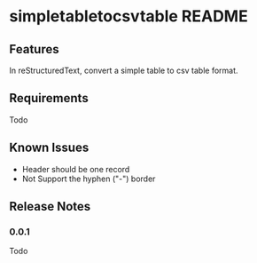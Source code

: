 # simpletabletocsvtable README

## Features

In reStructuredText, convert a simple table to csv table format.

## Requirements

Todo

## Known Issues

* Header should be one record
* Not Support the hyphen ("-") border

## Release Notes

### 0.0.1

Todo